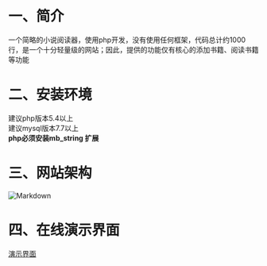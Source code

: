 # 一、简介
一个简略的小说阅读器，使用php开发，没有使用任何框架，代码总计约1000行，是一个十分轻量级的网站；因此，提供的功能仅有核心的添加书籍、阅读书籍等功能

# 二、安装环境
建议php版本5.4以上  
建议mysql版本7.7以上  
**php必须安装mb_string 扩展**

# 三、网站架构
![Markdown](http://i4.buimg.com/590782/d496a77a4d40bca0.png)

# 四、在线演示界面
[演示界面](http://tokyo.xiaofeng-working.xyz/txt-book)
